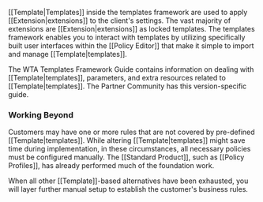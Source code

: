 [[Template|Templates]] inside the templates framework are used to apply [[Extension|extensions]] to the client's settings. The vast majority of extensions are [[Extension|extensions]] as locked templates. The templates framework enables you to interact with templates by utilizing specifically built user interfaces within the [[Policy Editor]] that make it simple to import and manage [[Template|templates]].

The WTA Templates Framework Guide contains information on dealing with [[Template|templates]], parameters, and extra resources related to [[Template|templates]]. The Partner Community has this version-specific guide.

### Working Beyond

Customers may have one or more rules that are not covered by pre-defined [[Template|templates]]. While altering [[Template|templates]] might save time during implementation, in these circumstances, all necessary policies must be configured manually. The [[Standard Product]], such as [[Policy Profiles]], has already performed much of the foundation work.


When all other [[Template]]-based alternatives have been exhausted, you will layer further manual setup to establish the customer's business rules.